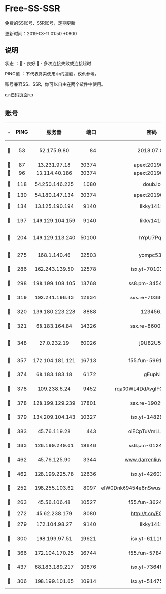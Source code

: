 # Free-SS-SSR

免费的SS账号、SSR账号，定期更新

更新时间：2019-03-11 01:50 +0800

## 说明

状态     ：🙂 - 良好 🙁 - 多次连接失败或连接超时

PING值   ：不代表真实使用中的速度，仅供参考。

账号兼容SS、SSR，你可以自由在两个软件中使用。

👉[扫码页面](https://liesauer.github.io/Free-SS-SSR/)👈

## 账号

|-|PING|服务器|端口|密码|加密方式|区域|
|:----:|:----:|:-----:|-----:|:----:|:----:|:----:|
|🙂|53|52.175.9.80|84|2018.07.07|chacha20-ietf-poly1305|HK|
|🙂|87|13.231.97.18|30374|apext2019006|chacha20|JP|
|🙂|96|13.114.40.186|30374|apext2019006|chacha20|JP|
|🙂|118|54.250.146.225|1080|doub.io|aes-256-cfb|JP|
|🙂|130|54.180.147.134|30374|apext2019006|chacha20|KR|
|🙂|134|13.125.190.194|9140|likky1415|aes-256-cfb|KR|
|🙂|197|149.129.104.159|9140|likky1415|aes-256-cfb|HK|
|🙂|204|149.129.113.240|50100|hYpU7PqP|chacha20-ietf-poly1305|CN|
|🙂|275|168.1.140.46|32503|yompc535|aes-256-cfb|AU|
|🙂|286|162.243.139.50|12578|isx.yt-70103288|aes-256-cfb|US|
|🙂|298|198.199.108.105|13768|ss8.pm-34548033|aes-256-cfb|US|
|🙂|319|192.241.198.43|12834|ssx.re-70380369|aes-256-cfb|US|
|🙂|320|139.180.223.228|8888|123456..|aes-256-cfb|JP|
|🙂|321|68.183.164.84|14326|ssx.re-86003792|aes-256-cfb|US|
|🙂|348|27.0.232.19|60026|j9U82U53|xchacha20-ietf-poly1305|HK|
|🙂|357|172.104.181.121|16713|f55.fun-59911969|aes-256-cfb|SG|
|🙂|374|68.183.183.18|6172|gEupN|aes-256-cfb|SG|
|🙂|378|109.238.6.24|9452|rqa30WL4DdAvgIFG6Fs3znzTa|aes-256-cfb|FR|
|🙂|378|128.199.129.239|17801|ssx.re-19029637|aes-256-cfb|SG|
|🙂|379|134.209.104.143|10327|isx.yt-14829527|aes-256-cfb|SG|
|🙂|383|45.76.119.28|443|oiECpTuVmLLxk4Ts|aes-256-cfb|AU|
|🙂|383|128.199.249.61|19848|ss8.pm-01244950|aes-256-cfb|SG|
|🙂|462|45.76.125.90|3344|www.darrenliuwei.com|aes-256-cfb|AU|
|🙂|462|128.199.225.78|12636|isx.yt-42607822|aes-256-cfb|SG|
|🙂|252|198.255.103.62|8097|eIW0Dnk69454e6nSwuspv9DmS201tQ0D|aes-256-cfb|US|
|🙂|263|45.56.106.48|10527|f55.fun-36242266|aes-256-cfb|US|
|🙂|272|45.62.238.179|8080|http://t.cn/EGJIyrl|rc4-md5|CA|
|🙂|279|172.104.98.27|9140|likky1415|aes-256-cfb|JP|
|🙂|300|198.199.97.51|19621|isx.yt-61118042|aes-256-cfb|US|
|🙂|366|172.104.170.25|16744|f55.fun-57847062|aes-256-cfb|SG|
|🙂|437|68.183.189.217|10876|isx.yt-73646645|aes-256-cfb|SG|
|🙁|306|198.199.101.65|10914|isx.yt-51475451|aes-256-cfb|US|
